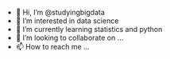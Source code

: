 - 👋 Hi, I’m @studyingbigdata
- 👀 I’m interested in data science
- 🌱 I’m currently learning statistics and python
- 💞️ I’m looking to collaborate on ...
- 📫 How to reach me ...

<!---
studyingbigdata/studyingbigdata is a ✨ special ✨ repository because its `README.md` (this file) appears on your GitHub profile.
You can click the Preview link to take a look at your changes.
--->
